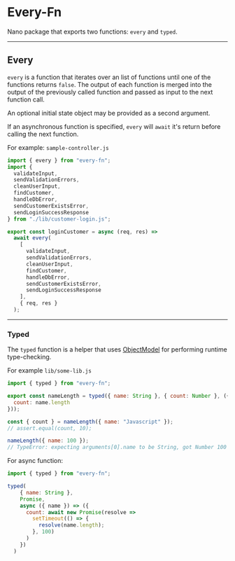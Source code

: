 # Every-Fn

Nano package that exports two functions: `every` and `typed`.

---

## Every

`every` is a function that iterates over an list of functions until one of the functions returns `false`. The output of each function is merged into the output of the previously called function and passed as input to the next function call.

An optional initial state object may be provided as a second argument.

If an asynchronous function is specified, `every` will `await` it's return before calling the next function.

For example: `sample-controller.js`

```javascript
import { every } from "every-fn";
import {
  validateInput,
  sendValidationErrors,
  cleanUserInput,
  findCustomer,
  handleDbError,
  sendCustomerExistsError,
  sendLoginSuccessResponse
} from "./lib/customer-login.js";

export const loginCustomer = async (req, res) =>
  await every(
    [
      validateInput,
      sendValidationErrors,
      cleanUserInput,
      findCustomer,
      handleDbError,
      sendCustomerExistsError,
      sendLoginSuccessResponse
    ],
    { req, res }
  );
```

---

### Typed

The `typed` function is a helper that uses [ObjectModel](http://objectmodel.js.org/) for performing runtime type-checking.

For example `lib/some-lib.js`

```javascript
import { typed } from "every-fn";

export const nameLength = typed({ name: String }, { count: Number }, ({ name }) => ({
  count: name.length
}));

const { count } = nameLength({ name: "Javascript" });
// assert.equal(count, 10);

nameLength({ name: 100 });
// TypeError: expecting arguments[0].name to be String, got Number 100
```

For async function:

```javascript
import { typed } from "every-fn";

typed(
    { name: String },
    Promise,
    async ({ name }) => ({
      count: await new Promise(resolve =>
        setTimeout(() => {
          resolve(name.length);
        }, 100)
      )
    })
  )
```
